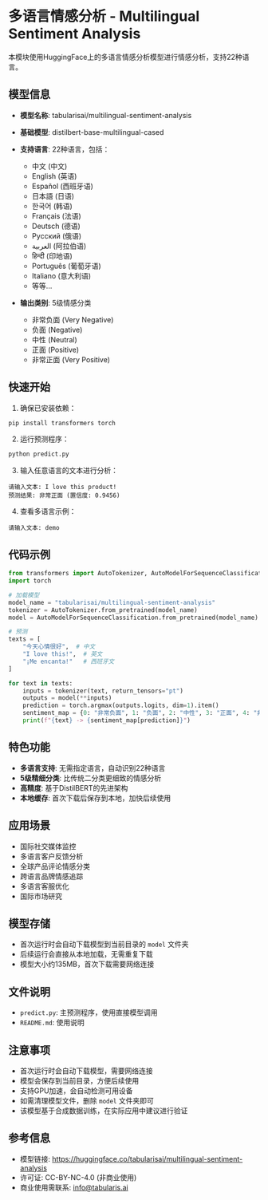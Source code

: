 # 多语言情感分析 - Multilingual Sentiment Analysis

本模块使用HuggingFace上的多语言情感分析模型进行情感分析，支持22种语言。

## 模型信息

- **模型名称**: tabularisai/multilingual-sentiment-analysis  
- **基础模型**: distilbert-base-multilingual-cased
- **支持语言**: 22种语言，包括：
  - 中文 (中文)
  - English (英语)
  - Español (西班牙语)
  - 日本語 (日语)
  - 한국어 (韩语)
  - Français (法语)
  - Deutsch (德语)
  - Русский (俄语)
  - العربية (阿拉伯语)
  - हिन्दी (印地语)
  - Português (葡萄牙语)
  - Italiano (意大利语)
  - 等等...

- **输出类别**: 5级情感分类
  - 非常负面 (Very Negative)
  - 负面 (Negative)
  - 中性 (Neutral)
  - 正面 (Positive)
  - 非常正面 (Very Positive)

## 快速开始

1. 确保已安装依赖：
```bash
pip install transformers torch
```

2. 运行预测程序：
```bash
python predict.py
```

3. 输入任意语言的文本进行分析：
```
请输入文本: I love this product!
预测结果: 非常正面 (置信度: 0.9456)
```

4. 查看多语言示例：
```
请输入文本: demo
```

## 代码示例

```python
from transformers import AutoTokenizer, AutoModelForSequenceClassification
import torch

# 加载模型
model_name = "tabularisai/multilingual-sentiment-analysis"
tokenizer = AutoTokenizer.from_pretrained(model_name)
model = AutoModelForSequenceClassification.from_pretrained(model_name)

# 预测
texts = [
    "今天心情很好",  # 中文
    "I love this!",  # 英文
    "¡Me encanta!"   # 西班牙文
]

for text in texts:
    inputs = tokenizer(text, return_tensors="pt")
    outputs = model(**inputs)
    prediction = torch.argmax(outputs.logits, dim=1).item()
    sentiment_map = {0: "非常负面", 1: "负面", 2: "中性", 3: "正面", 4: "非常正面"}
    print(f"{text} -> {sentiment_map[prediction]}")
```

## 特色功能

- **多语言支持**: 无需指定语言，自动识别22种语言
- **5级精细分类**: 比传统二分类更细致的情感分析
- **高精度**: 基于DistilBERT的先进架构
- **本地缓存**: 首次下载后保存到本地，加快后续使用

## 应用场景

- 国际社交媒体监控
- 多语言客户反馈分析
- 全球产品评论情感分类
- 跨语言品牌情感追踪
- 多语言客服优化
- 国际市场研究

## 模型存储

- 首次运行时会自动下载模型到当前目录的 `model` 文件夹
- 后续运行会直接从本地加载，无需重复下载
- 模型大小约135MB，首次下载需要网络连接

## 文件说明

- `predict.py`: 主预测程序，使用直接模型调用
- `README.md`: 使用说明

## 注意事项

- 首次运行时会自动下载模型，需要网络连接
- 模型会保存到当前目录，方便后续使用
- 支持GPU加速，会自动检测可用设备
- 如需清理模型文件，删除 `model` 文件夹即可
- 该模型基于合成数据训练，在实际应用中建议进行验证

## 参考信息

- 模型链接: https://huggingface.co/tabularisai/multilingual-sentiment-analysis
- 许可证: CC-BY-NC-4.0 (非商业使用)
- 商业使用需联系: info@tabularis.ai